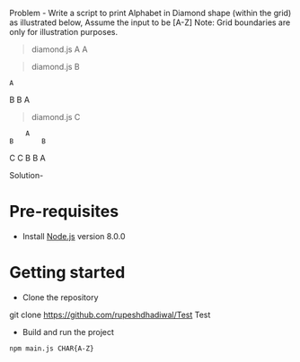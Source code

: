 Problem - 
Write a script to print Alphabet in Diamond shape (within the grid) as illustrated below,
Assume the input to be [A-Z]
Note: Grid boundaries are only for illustration purposes.

> diamond.js A
A

> diamond.js B

    A
B       B
    A

> diamond.js C

        A
    B       B
C              C
    B       B
        A

Solution-

# Pre-requisites
- Install [Node.js](https://nodejs.org/en/) version 8.0.0


# Getting started
- Clone the repository

git clone  https://github.com/rupeshdhadiwal/Test Test

- Build and run the project
```
npm main.js CHAR{A-Z}
